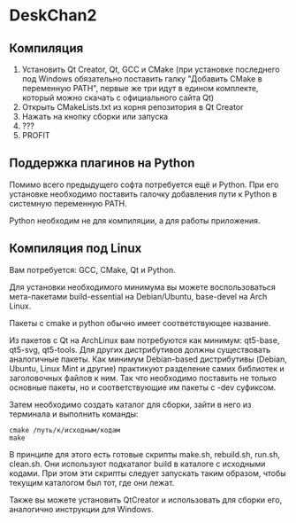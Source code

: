 # DeskChan2

## Компиляция

1. Установить Qt Creator, Qt, GCC и CMake (при установке последнего под Windows обязательно поставить галку "Добавить CMake в переменную PATH", первые же три идут в едином комплекте, который можно скачать с официального сайта Qt)
2. Открыть CMakeLists.txt из корня репозитория в Qt Creator
3. Нажать на кнопку сборки или запуска
4. ???
5. PROFIT

## Поддержка плагинов на Python

Помимо всего предыдущего софта потребуется ещё и Python.
При его установке необходимо поставить галочку добавления
пути к Python в системную переменную PATH.

Python необходим не для компиляции, а для работы
приложения.

## Компиляция под Linux

Вам потребуется: GCC, CMake, Qt и Python.

Для установки необходимого минимума вы можете воспользоваться
мета-пакетами build-essential на Debian/Ubuntu, base-devel на
Arch Linux.

Пакеты с cmake и python обычно имеет соответствующее название.

Из пакетов с Qt на ArchLinux вам потребуются как минимум:
qt5-base, qt5-svg, qt5-tools. Для других дистрибутивов
должны существовать аналогичные пакеты. Как минимум
Debian-based дистрибутивы (Debian, Ubuntu, Linux Mint и
другие) практикуют разделение самих библиотек и заголовочных
файлов к ним. Так что необходимо поставить не только основные
пакеты, но и соответствующие им пакеты с -dev суфиксом.

Затем необходимо создать каталог для сборки, зайти в него
из терминала и выполнить команды:

    cmake /путь/к/исходным/кодам
    make

В принципе для этого есть готовые скрипты make.sh, rebuild.sh,
run.sh, clean.sh. Они используют подкаталог build в каталоге
с исходными кодами. При этом эти скрипты следует запускать
таким образом, чтобы текущим каталогом был тот, где они
лежат.

Также вы можете установить QtCreator и использовать для
сборки его, аналогично инструкции для Windows.